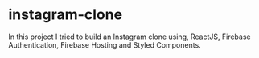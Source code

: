 # instagram-clone
In this project I tried to build an Instagram clone using, ReactJS, Firebase Authentication, Firebase Hosting and Styled Components.
